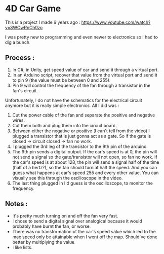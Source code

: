 # 4D Car Game

This is a project I made 6 years ago : https://www.youtube.com/watch?v=8WCwRnCh0zo

I was pretty new to programming and even newer to electronics so I had to dig a bunch.

## Process :

1. In C#, in Unity, get speed value of car and send it through a virtual port.
2. In an Arduino script, recover that value from the virtual port and send it to pin 9 (the value must be between 0 and 255).
3. Pin 9 will control the frequency of the fan through a transistor in the fan's circuit.

Unfortunately, I do not have the schematics for the electrical circuit anymore but it is really simple electronics. All I did was :

1. Cut the power cable of the fan and separate the positive and negative wires.
2. Cut them both and plug them into the circuit board.
3. Between either the negative or positive (I can't tell from the video) I plugged a transistor that is just gonna act as a gate. So if the gate is closed -> circuit closed -> fan no work.
4. I plugged the 3rd leg of the transistor to the 9th pin of the arduino.
5. The 9th pin sends a digital output. If the car's speed is at 0, the pin will not send a signal so the gate/transistor will not open, so fan no work. If the car's speed is at about 128, the pin will send a signal half of the time (half of a hertz?), so the fan should turn at half the speed. And you can guess what happens at car's speed 255 and every other value. You can visually see this through the oscilloscope in the video.
6. The last thing plugged in I'd guess is the oscilloscope, to monitor the frequency.

## Notes :

- It's pretty much turning on and off the fan very fast.
- I chose to send a digital signal over analogical because it would probably have burnt the fan, or worse.
- There was no transformation of the car's speed value which led to the max speed only be attainable when I went off the map. Should've done better by multiplying the value.
- I like lists.
